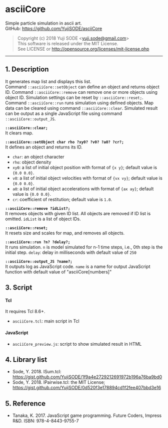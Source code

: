 # asciiCore
Simple particle simulation in ascii art.  
GitHub: https://github.com/YujiSODE/asciiCore  
>Copyright (c) 2018 Yuji SODE \<yuji.sode@gmail.com\>  
>This software is released under the MIT License.  
>See LICENSE or http://opensource.org/licenses/mit-license.php
______

## 1. Description
It generates map list and displays this list.  
Command `::asciiCore::setObject` can define an object and returns object ID. Command `::asciiCore::remove` can remove one or more objects using object ID. Simulation settings can be reset by `::asciiCore::reset;`.  
Command `::asciiCore::run` runs simulation using defined objects. Map data can be cleared using command `::asciiCore::clear`. Simulated result can be output as a single JavaScript file using command `::asciiCore::output_JS`.

**`::asciiCore::clear;`**  
It clears map.

**`::asciiCore::setObject char rho ?xy0? ?v0? ?a0? ?cr?;`**  
It defines an object and returns its ID. 
- `char`: an object character
- `rho`: object density
- `xy0`: a list of initial object position with format of `{x y}`; default value is `{0.0 0.0}`.
- `v0`: a list of initial object velocities with format of `{vx vy}`; default value is `{0.0 0.0}`.
- `a0`: a list of initial object accelerations with format of `{ax ay}`; default value is `{0.0 0.0}`.
- `cr`: coefficient of restitution; default value is `1.0`.

**`::asciiCore::remove ?idList?;`**  
It removes objects with given ID list. All objects are removed if ID list is omitted. `idList` is a list of object IDs.

**`::asciiCore::reset;`**  
It resets size and scales for map, and removes all objects.

**`::asciiCore::run ?n? ?delay?;`**  
It runs simulation. `n` is model simulated for n-1 time steps, i.e., 0th step is the initial step. `delay`: delay in milliseconds with default value of `250`

**`::asciiCore::output_JS ?name?;`**  
It outputs log as JavaScript code. `name` is a name for output JavaScript function with default value of "asciiCore[numbers]"

## 3. Script
#### Tcl
It requires Tcl 8.6+.  
- `asciiCore.tcl`: main script in Tcl
#### JavaScript
- `asciiCore_preview.js`: script to show simulated result in HTML

## 4. Library list
- Sode, Y. 2018. lSum.tcl: https://gist.github.com/YujiSODE/1f9a4e2729212691972b196a76ba9bd0
- Sode, Y. 2018. lPairwise.tcl: the MIT License; https://gist.github.com/YujiSODE/0d520f3e178894cd1f2fee407bbd3e16

## 5. Reference
- Tanaka, K. 2017. JavaScript game programming. Future Coders, Impress R&D. ISBN: 978-4-8443-9755-7
